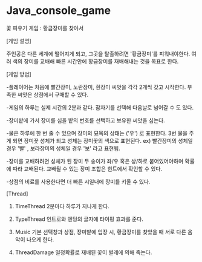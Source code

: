 # Java_console_game
 꽃 피우기 게임 : 황금장미를 찾아서


[게임 설명]

주인공은 다른 세계에 떨어지게 되고, 그곳을 탈출하려면 '황금장미'를 피워내야한다.
여러 색의 장미를 교배해  빠른 시간안에 황금장미를 재배해내는 것을 목표로 한다. 


[게임 방법]

-플레이어는 처음에 빨간장미, 노란장미, 흰장미 씨앗을 각각 2개씩 갖고 시작한다.
부족한 씨앗은 상점에서 구매할 수 있다. 

-게임의 하루는 실제 시간의 2분과 같다. 잠자기를 선택해 다음날로 넘어갈 수 도 있다.

-장미밭에 가서 장미를 심을 밭의 번호를 선택하고 보유한 씨앗을 심는다.

-물은 하루에 한 번 줄 수 있으며 장미의 묘묙의 상태는 ('우') 로 표현한다. 
3번 물을 주게 되면 장미꽃 성체가 되고 성체는 장미꽃의 색으로 표현된다. 
ex) 빨간장미의 성체일 경우 '빨' , 보라장미의 성체일 경우 '보' 라고 표현됨.

-장미를 교배하려면 성체가 된 장미 두 송이가 좌/우 혹은 상/하로 붙어있어야하며 확률에 따라 교배된다. 
교배될 수 있는 장미 조합은 힌트에서 확인할 수 있다. 

-상점의 비료를 사용한다면 더 빠른 시일내에 장미를 키울 수 있다.


[Thread]

1. TimeThread
   2분마다 하루가 지나게 한다.
    
2. TypeThread
   인트로와 엔딩의 글자에 타이핑 효과를 준다.
    
3. Music
   기본 선택창과 상점, 장미밭에 입장 시, 황금장미를 찾았을 때 서로 다른 음악이 나오게 한다.
   
4. ThreadDamage
   일정확률로 재배된 꽃이 벌레에 의해 죽는다.
